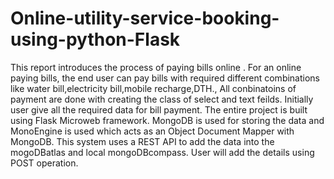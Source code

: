 # Online-utility-service-booking-using-python-Flask
This report introduces the process of paying bills online . For an online paying bills, the end user can pay bills with required different combinations like water bill,electricity bill,mobile recharge,DTH., All conbinatoins of payment are done with creating the class of select and text feilds. Initially user give all the required data for bill payment. The entire project is built using Flask Microweb framework. MongoDB is used for storing the data and MonoEngine is used which acts as an Object Document Mapper with MongoDB. This system uses a REST API to add the data into the mogoDBatlas and local mongoDBcompass. User will add the details using POST operation.
